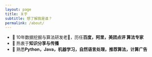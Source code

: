 ```yaml
---
layout: page
title: 关于
subtitle: 想了解我是谁？
permalink: /about/
---
```


- 🔭 10年数据挖掘与算法研发老🐶，历任**百度，阿里，美团点评 算法专家**
- 🌱 热衷于**知识分享与传播**
- 💬 熟悉**Python，Java，机器学习，自然语言处理，推荐算法，计算广告**